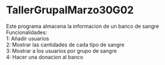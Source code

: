 # TallerGrupalMarzo30G02

Este programa almacena la informacion de un banco de sangre  
Funcionalidades:  
  1: Añadir usuarios  
  2: Mostrar las cantidades de cada tipo de sangre  
  3: Mostrar a los usuarios por grupo de sangre  
  4: Hacer una donacion al banco  
